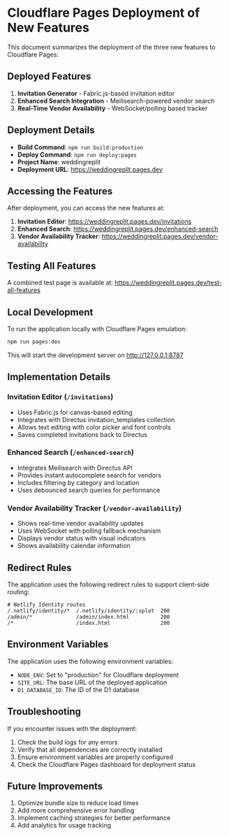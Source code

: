 # Cloudflare Pages Deployment of New Features

This document summarizes the deployment of the three new features to Cloudflare Pages:

## Deployed Features

1. **Invitation Generator** - Fabric.js-based invitation editor
2. **Enhanced Search Integration** - Meilisearch-powered vendor search
3. **Real-Time Vendor Availability** - WebSocket/polling based tracker

## Deployment Details

- **Build Command**: `npm run build:production`
- **Deploy Command**: `npm run deploy:pages`
- **Project Name**: weddingreplit
- **Deployment URL**: https://weddingreplit.pages.dev

## Accessing the Features

After deployment, you can access the new features at:

1. **Invitation Editor**: https://weddingreplit.pages.dev/invitations
2. **Enhanced Search**: https://weddingreplit.pages.dev/enhanced-search
3. **Vendor Availability Tracker**: https://weddingreplit.pages.dev/vendor-availability

## Testing All Features

A combined test page is available at: https://weddingreplit.pages.dev/test-all-features

## Local Development

To run the application locally with Cloudflare Pages emulation:

```bash
npm run pages:dev
```

This will start the development server on http://127.0.0.1:8787

## Implementation Details

### Invitation Editor (`/invitations`)
- Uses Fabric.js for canvas-based editing
- Integrates with Directus invitation_templates collection
- Allows text editing with color picker and font controls
- Saves completed invitations back to Directus

### Enhanced Search (`/enhanced-search`)
- Integrates Meilisearch with Directus API
- Provides instant autocomplete search for vendors
- Includes filtering by category and location
- Uses debounced search queries for performance

### Vendor Availability Tracker (`/vendor-availability`)
- Shows real-time vendor availability updates
- Uses WebSocket with polling fallback mechanism
- Displays vendor status with visual indicators
- Shows availability calendar information

## Redirect Rules

The application uses the following redirect rules to support client-side routing:

```
# Netlify Identity routes
/.netlify/identity/*  /.netlify/identity/:splat  200
/admin/*              /admin/index.html          200
/*                    /index.html                200
```

## Environment Variables

The application uses the following environment variables:

- `NODE_ENV`: Set to "production" for Cloudflare deployment
- `SITE_URL`: The base URL of the deployed application
- `D1_DATABASE_ID`: The ID of the D1 database

## Troubleshooting

If you encounter issues with the deployment:

1. Check the build logs for any errors
2. Verify that all dependencies are correctly installed
3. Ensure environment variables are properly configured
4. Check the Cloudflare Pages dashboard for deployment status

## Future Improvements

1. Optimize bundle size to reduce load times
2. Add more comprehensive error handling
3. Implement caching strategies for better performance
4. Add analytics for usage tracking